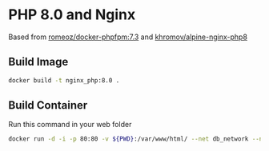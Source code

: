 # PHP 8.0 and Nginx
Based from [romeoz/docker-phpfpm:7.3](https://github.com/romeOz/docker-nginx-php/tree/master/7.3) and [khromov/alpine-nginx-php8](https://github.com/khromov/alpine-nginx-php8)

## Build Image

```bash
docker build -t nginx_php:8.0 .
```

## Build Container

Run this command in your web folder

```bash
docker run -d -i -p 80:80 -v ${PWD}:/var/www/html/ --net db_network --name http_php80 nginx_php:8.0
```
